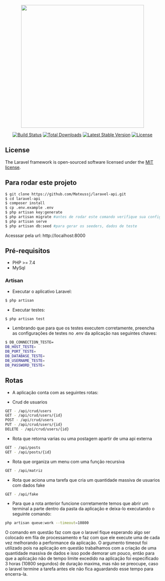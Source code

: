 <p align="center"><a href="https://laravel.com" target="_blank"><img src="https://raw.githubusercontent.com/laravel/art/master/logo-lockup/5%20SVG/2%20CMYK/1%20Full%20Color/laravel-logolockup-cmyk-red.svg" width="400"></a></p>

<p align="center">
<a href="https://travis-ci.org/laravel/framework"><img src="https://travis-ci.org/laravel/framework.svg" alt="Build Status"></a>
<a href="https://packagist.org/packages/laravel/framework"><img src="https://img.shields.io/packagist/dt/laravel/framework" alt="Total Downloads"></a>
<a href="https://packagist.org/packages/laravel/framework"><img src="https://img.shields.io/packagist/v/laravel/framework" alt="Latest Stable Version"></a>
<a href="https://packagist.org/packages/laravel/framework"><img src="https://img.shields.io/packagist/l/laravel/framework" alt="License"></a>
</p>

## License

The Laravel framework is open-sourced software licensed under the [MIT license](https://opensource.org/licenses/MIT).

## Para rodar este projeto
```bash
$ git clone https://github.com/Mateussj/laravel-api.git
$ cd laravel-api
$ composer install
$ cp .env.example .env
$ php artisan key:generate
$ php artisan migrate #antes de rodar este comando verifique sua configuracao com banco em .env e a criação dos bancos necessarios
$ php artisan serve
$ php artisan db:seed #para gerar os seeders, dados de teste
```
Acesssar pela url: http://localhost:8000

## Pré-requisitos
- PHP >= 7.4
- MySql

### Artisan
- Executar o aplicativo Laravel:
```bash
$ php artisan
```
- Executar testes:
```bash
$ php artisan test
```
- Lembrando que para que os testes executem corretamente, preencha as configurações de testes no .env da aplicação nas seguintes chaves:

```bash
$ DB_CONNECTION_TESTE=
DB_HOST_TESTE=
DB_PORT_TESTE=
DB_DATABASE_TESTE=
DB_USERNAME_TESTE=
DB_PASSWORD_TESTE=
```

## Rotas

- A aplicação conta com as seguintes rotas:

- Crud de usuarios
```bash
GET - /api/crud/users
GET - /api/crud/users/{id}
POST - /api/crud/users
PUT - /api/crud/users/{id}
DELETE - /api/crud/users/{id}
```
- Rota que retorna varias ou uma postagem apartir de uma api externa
```bash
GET - /api/posts
GET - /api/posts/{id}
```
- Rota que organiza um menu com uma função recursiva
```bash
GET - /api/matriz
```
- Rota que aciona uma tarefa que cria um quantidade massiva de usuarios com dados fake
```bash
GET - /api/fake
```
- Para que a rota anterior funcione corretamente temos que abrir um terminal a parte dentro da pasta da aplicação e deixa-lo executando o seguinte comando:
```bash
php artisan queue:work --timeout=10800
```
O comando em questão faz com que o laravel fique esperando algo ser colocado em fila de processamento e faz com que ele execute uma de cada vez melhorando a performance da aplicação. O argumento timeout foi utilizado pois na aplicação em questão
trabalhamos com a criação de uma quantidade massiva de dados e isso pode demorar um pouco, então para que a aplicação não de tempo limite excedido na aplicação foi especificado 3 horas (10800 segundos) de duração maxima, mas não se preocupe, caso o laravel termine a tarefa antes ele não fica aguardando esse tempo para encerra-la.
